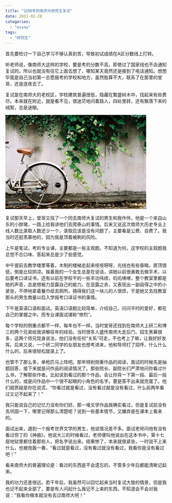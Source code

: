 ```yaml
---
title: "记08年的南师大研究生复试"
date: 2011-02-20
categories: 
  - "essay"
tags: 
  - "研究生"
---
```


首先要检讨一下自己学习不够认真刻苦，导致初试成绩在A区分数线上打转。

听老师说，像南师大这样的学校，要是考的分数不高，即使过了国家线也不会通知复试的。所以也就没有往它上面去想了，哪知某天竟然还是接到了电话通知。想想毕竟是自己当初第一志愿报考的学校和地方，虽然胜算不大，联系了在那里的堂哥，还是连夜去了。

复试是在南师大的老校区，学校建筑普遍很低，隐藏在繁盛树木中，找起来有些费尽。本来就在附近，就是看不见，很迷茫地问着路人，四处里转，还有飘落下来的绒絮，总是迷眼。

![78a09a6ajw1div8dt2bp4j](images/5956203909_aa17884e98_z.jpg)

复试那天早上，堂哥又找了一个同去南师大复试的男生和我作伴。他是一个来自山东的小胖墩，一路上给我讲他们去爬泰山的事情。后来又说这次南师大历史专业上线人数比录取人数还少一个，录取应该是没有问题了，主要看是公费、自费了。我当时还挺羡慕他的，因为我是顶着被刷的风险。

上午是笔试，考的专业课，主要都是一些主观题。不知道为何，这学校的主观题我总觉不合口味、答起来总是少了些感觉。

中午提前去教学楼里等着，木制的楼梯走起来吱吱呀呀，光线也有些昏暗，房顶很低，倒是比较阴凉。挨着我的一个女生总是在说话，讲她以前很勇敢去做手术，以后要考口译证书，还有以前在学校干的一些丰功伟绩，叽叽喳喳，整个教室里都是她的声音，总是想极力显露自己的能力。在显露之余，又表现出一副自得之中的小紧张，不停地拿着餐巾纸去厕所。搞得我们这一块儿的人很烦，于是她又去找教室那头的男生商量以后入学报考口译证书的事情。

下午是英语口语和面试。英语口语题比较简单，介绍自己，问问平时的爱好，都在自己的掌握之中。而专业课面试堪称“惨烈”。

每个学校的侧重点都不一样，每年也不一样。当时堂哥还找到在南师大上研二和博三的两个兄弟给我讲解往年的经验。当时很多人盛传南师大走后门、招生黑幕很多，这两个师兄现身说法，他们没有任何“关系”可走，不也考上了嘛，让我好好发挥。后来又说，一个研二同学的女朋友也想考进来，他和导师打了招呼，什么什么什么的，后来很轻松就录上了。

也管不了那么多，单枪匹马上阵吧。那年特别侧重作品的阅读，面试的时候先是抽题回答，接下来就是问作品的阅读情况了。那些院长、副院长们严肃地问你看过什么书，了解那些作者。比如说到看过的那个作品，会让你背一下第一段、最后一段什么的，或是问作品中一个很不起眼的小角色的名字。要是答不出来就完蛋了。他们就质疑是你在说谎，“你看过就是看过，没有看过就是没有看过，什么前两年看过又记不起来了！”

我只能说自己的记忆力没有你们好。那一堆文学作品我确实看过，但是复试前没有去巩固一下，哪里记得那么清楚呢？说到一些基本情节，又嫌弃是在课本上看来的。

面试出来，遇到一个报考世界文学的男生，他说情况差不多。面试老师问他有没有看过但丁的《神曲》，他说大三的时候看过，老师便叫他说出在这本书中，第十七层地狱里都住着那些人，把名字说出来。结果惨了，本来就很紧张，一时说不上来什么，也被炮轰一番，“看过就是看过，没有看过就没有看过，我看你是没有看过吧！”

看来南师大的普遍理论是：看过的东西是不会遗忘的，不管多少年后都能清晰记起来。

我的功力还差很远。若干年后，我虽然可以回忆起来当时复试大致的情景，但是我也记不起来全部了，要是有人问起什么我记不上来的东西，不知道会不会对我说：“我看你根本就没有去过南师大吧！”
